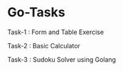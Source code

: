 # Go-Tasks

Task-1 : Form and Table Exercise

Task-2 : Basic Calculator

Task-3 : Sudoku Solver using Golang

